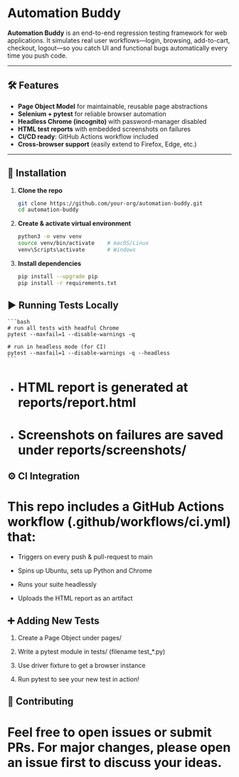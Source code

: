 # Automation Buddy

**Automation Buddy** is an end-to-end regression testing framework for web applications. It simulates real user workflows—login, browsing, add-to-cart, checkout, logout—so you catch UI and functional bugs automatically every time you push code.

---

## 🛠 Features

- **Page Object Model** for maintainable, reusable page abstractions  
- **Selenium + pytest** for reliable browser automation  
- **Headless Chrome (incognito)** with password-manager disabled  
- **HTML test reports** with embedded screenshots on failures  
- **CI/CD ready**: GitHub Actions workflow included  
- **Cross-browser support** (easily extend to Firefox, Edge, etc.)  

---

## 💾 Installation

1. **Clone the repo**  
   ```bash
   git clone https://github.com/your-org/automation-buddy.git
   cd automation-buddy
    ```
2. **Create & activate virtual environment**
    ```bash
    python3 -m venv venv
    source venv/bin/activate    # macOS/Linux
    venv\Scripts\activate       # Windows
    ```
3. **Install dependencies**
    ```bash
    pip install --upgrade pip
    pip install -r requirements.txt
    ```

## ▶️ Running Tests Locally
    ```bash
    # run all tests with headful Chrome
    pytest --maxfail=1 --disable-warnings -q

    # run in headless mode (for CI)
    pytest --maxfail=1 --disable-warnings -q --headless
    ```
- # HTML report is generated at reports/report.html
- # Screenshots on failures are saved under reports/screenshots/

## ⚙️ CI Integration
# This repo includes a GitHub Actions workflow (.github/workflows/ci.yml) that:

- Triggers on every push & pull-request to main

- Spins up Ubuntu, sets up Python and Chrome

- Runs your suite headlessly

- Uploads the HTML report as an artifact

## ➕ Adding New Tests
1. Create a Page Object under pages/

2. Write a pytest module in tests/ (filename test_*.py)

3. Use driver fixture to get a browser instance

4. Run pytest to see your new test in action!

## 🤝 Contributing
# Feel free to open issues or submit PRs. For major changes, please open an issue first to discuss your ideas.

